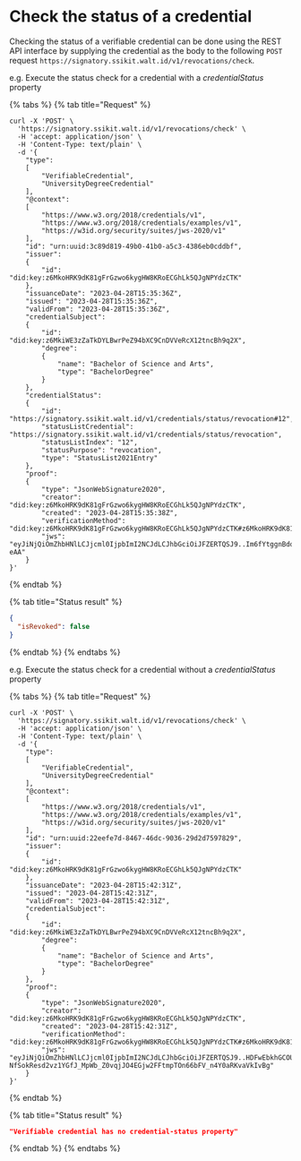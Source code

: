 # Check the status of a credential

Checking the status of a verifiable credential can be done using the REST API interface by supplying the credential as the body to the following `POST` request `https://signatory.ssikit.walt.id/v1/revocations/check`.

e.g. Execute the status check for a credential with a _credentialStatus_ property

{% tabs %}
{% tab title="Request" %}
```shell
curl -X 'POST' \
  'https://signatory.ssikit.walt.id/v1/revocations/check' \
  -H 'accept: application/json' \
  -H 'Content-Type: text/plain' \
  -d '{
    "type":
    [
        "VerifiableCredential",
        "UniversityDegreeCredential"
    ],
    "@context":
    [
        "https://www.w3.org/2018/credentials/v1",
        "https://www.w3.org/2018/credentials/examples/v1",
        "https://w3id.org/security/suites/jws-2020/v1"
    ],
    "id": "urn:uuid:3c89d819-49b0-41b0-a5c3-4386eb0cddbf",
    "issuer":
    {
        "id": "did:key:z6MkoHRK9dK81gFrGzwo6kygHW8KRoECGhLk5QJgNPYdzCTK"
    },
    "issuanceDate": "2023-04-28T15:35:36Z",
    "issued": "2023-04-28T15:35:36Z",
    "validFrom": "2023-04-28T15:35:36Z",
    "credentialSubject":
    {
        "id": "did:key:z6MkiWE3zZaTkDYLBwrPeZ94bXC9CnDVVeRcX12tncBh9q2X",
        "degree":
        {
            "name": "Bachelor of Science and Arts",
            "type": "BachelorDegree"
        }
    },
    "credentialStatus":
    {
        "id": "https://signatory.ssikit.walt.id/v1/credentials/status/revocation#12",
        "statusListCredential": "https://signatory.ssikit.walt.id/v1/credentials/status/revocation",
        "statusListIndex": "12",
        "statusPurpose": "revocation",
        "type": "StatusList2021Entry"
    },
    "proof":
    {
        "type": "JsonWebSignature2020",
        "creator": "did:key:z6MkoHRK9dK81gFrGzwo6kygHW8KRoECGhLk5QJgNPYdzCTK",
        "created": "2023-04-28T15:35:38Z",
        "verificationMethod": "did:key:z6MkoHRK9dK81gFrGzwo6kygHW8KRoECGhLk5QJgNPYdzCTK#z6MkoHRK9dK81gFrGzwo6kygHW8KRoECGhLk5QJgNPYdzCTK",
        "jws": "eyJiNjQiOmZhbHNlLCJjcml0IjpbImI2NCJdLCJhbGciOiJFZERTQSJ9..Im6fYtggnBdooYMj0SNUEEZ6OGLfj7OHW6ZBaOusOR4HL6AqRdK7Sbm9vya8H_g6XQR8aeH1VXM5OTh5_P-eAA"
    }
}'
```
{% endtab %}

{% tab title="Status result" %}
```json
{
  "isRevoked": false
}
```
{% endtab %}
{% endtabs %}

e.g. Execute the status check for a credential without a _credentialStatus_ property

{% tabs %}
{% tab title="Request" %}
```shell
curl -X 'POST' \
  'https://signatory.ssikit.walt.id/v1/revocations/check' \
  -H 'accept: application/json' \
  -H 'Content-Type: text/plain' \
  -d '{
    "type":
    [
        "VerifiableCredential",
        "UniversityDegreeCredential"
    ],
    "@context":
    [
        "https://www.w3.org/2018/credentials/v1",
        "https://www.w3.org/2018/credentials/examples/v1",
        "https://w3id.org/security/suites/jws-2020/v1"
    ],
    "id": "urn:uuid:22eefe7d-8467-46dc-9036-29d2d7597829",
    "issuer":
    {
        "id": "did:key:z6MkoHRK9dK81gFrGzwo6kygHW8KRoECGhLk5QJgNPYdzCTK"
    },
    "issuanceDate": "2023-04-28T15:42:31Z",
    "issued": "2023-04-28T15:42:31Z",
    "validFrom": "2023-04-28T15:42:31Z",
    "credentialSubject":
    {
        "id": "did:key:z6MkiWE3zZaTkDYLBwrPeZ94bXC9CnDVVeRcX12tncBh9q2X",
        "degree":
        {
            "name": "Bachelor of Science and Arts",
            "type": "BachelorDegree"
        }
    },
    "proof":
    {
        "type": "JsonWebSignature2020",
        "creator": "did:key:z6MkoHRK9dK81gFrGzwo6kygHW8KRoECGhLk5QJgNPYdzCTK",
        "created": "2023-04-28T15:42:31Z",
        "verificationMethod": "did:key:z6MkoHRK9dK81gFrGzwo6kygHW8KRoECGhLk5QJgNPYdzCTK#z6MkoHRK9dK81gFrGzwo6kygHW8KRoECGhLk5QJgNPYdzCTK",
        "jws": "eyJiNjQiOmZhbHNlLCJjcml0IjpbImI2NCJdLCJhbGciOiJFZERTQSJ9..HDFwEbkhGCOUGUUYikbf-NfSokResd2vz1YGfJ_MpWb_Z0vqjJO4EGjw2FFtmpTOn66bFV_n4Y0aRKvaVkIvBg"
    }
}'
```
{% endtab %}

{% tab title="Status result" %}
```json
"Verifiable credential has no credential-status property"
```
{% endtab %}
{% endtabs %}
